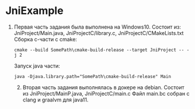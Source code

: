# JniExample

1. Первая часть задания была выполнена на Windows10. 
   Состоит из: JniProject/Main.java, JniProjectC/library.c, JniProjectC/CMakeLists.txt
   Сборка с-части с cmake: 

   ```cmake --build SomePath\cmake-build-release --target JniProject -- -j 2```
   
   Запуск java части:
   
   ```java -Djava.library.path="SomePath\cmake-build-release" Main```
   
   2. Вторая часть задания выполнялась в докере на debian.
      Состоит из JniProject/MainP.java, JniProjectC/main.c
      Файл main.bc собран с clang и graalvm для java11.
      
   
